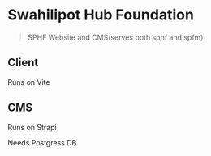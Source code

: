 # Swahilipot Hub Foundation

>SPHF Website and CMS(serves both sphf and spfm)


## Client

Runs on Vite

## CMS

Runs on Strapi

Needs Postgress DB